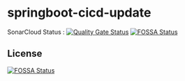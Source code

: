 # springboot-cicd-update

SonarCloud Status : [![Quality Gate Status](https://sonarcloud.io/api/project_badges/measure?project=imeshm98_springboot-cicd-new&metric=alert_status)](https://sonarcloud.io/summary/new_code?id=imeshm98_springboot-cicd-new)
[![FOSSA Status](https://app.fossa.com/api/projects/git%2Bgithub.com%2Fimeshm98%2Fspringboot-cicd-new.svg?type=shield)](https://app.fossa.com/projects/git%2Bgithub.com%2Fimeshm98%2Fspringboot-cicd-new?ref=badge_shield)


## License
[![FOSSA Status](https://app.fossa.com/api/projects/git%2Bgithub.com%2Fimeshm98%2Fspringboot-cicd-new.svg?type=large)](https://app.fossa.com/projects/git%2Bgithub.com%2Fimeshm98%2Fspringboot-cicd-new?ref=badge_large)